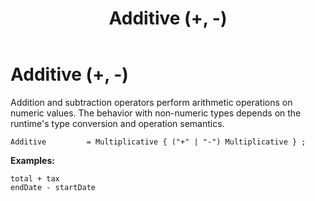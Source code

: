 ﻿---
layout: default
title: Additive (+, -)
parent: Expressions
has_children: false
has_toc: false
permalink: /jyro/expressions/additive/
---

# Additive (+, -)

Addition and subtraction operators perform arithmetic operations on numeric values. The behavior with non-numeric types depends on the runtime's type conversion and operation semantics.

```
Additive         = Multiplicative { ("+" | "-") Multiplicative } ;
```

**Examples:**
```jyro
total + tax
endDate - startDate
```

<a name="multiplicative-operators"></a>